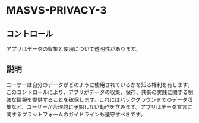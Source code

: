# MASVS-PRIVACY-3

## コントロール

アプリはデータの収集と使用について透明性があります。

## 説明

ユーザーは自分のデータがどのように使用されているかを知る権利を有します。このコントロールにより、アプリがデータの収集、保存、共有の実践に関する明確な情報を提供することを確保します。これにはバックグラウンドでのデータ収集など、ユーザーが合理的に予期しない動作を含みます。アプリはデータ宣言に関するプラットフォームのガイドラインも遵守すべきです。
